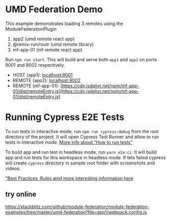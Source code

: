 # UMD Federation Demo

This example demonstrates loading 3 remotes using the ModuleFederationPlugin
1. app2 (umd remote react app)
2. @remix-run/routr (umd remote library)
3. mf-app-01 (mf remote react app)


Run `npm run start`. This will build and serve both `app1` and `app2` on ports 9001 and 9002 respectively.

- HOST (app1): [localhost:9001](http://localhost:9001)
- REMOTE (app2): [localhost:9002](http://localhost:9002/main.js)
- REMOTE (mf-app-01): [https://cdn.jsdelivr.net/npm/mf-app-01/dist/remoteEntry.js](https://cdn.jsdelivr.net/npm/mf-app-01/dist/remoteEntry.js)

# Running Cypress E2E Tests

To run tests in interactive mode, run  `npm run cypress:debug` from the root directory of the project. It will open Cypress Test Runner and allow to run tests in interactive mode. [More info about "How to run tests"](../../cypress/README.md#how-to-run-tests)

To build app and run test in headless mode, run `yarn e2e:ci`. It will build app and run tests for this workspace in headless mode. If tets failed cypress will create `cypress` directory in sample root folder with screenshots and videos.

["Best Practices, Rules amd more interesting information here](../../cypress/README.md)

## try online

https://stackblitz.com/github/module-federation/module-federation-examples/tree/master/umd-federation?file=app1/webpack.config.js
